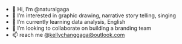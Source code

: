 - 👋 Hi, I’m @naturalgaga
- 👀 I’m interested in graphic drawing, narrative story telling, singing
- 🌱 I’m currently learning data analysis, English
- 💞️ I’m looking to collaborate on building a branding team
- 📫 reach me @kellychanggaga@outlook.com

<!---
--->
